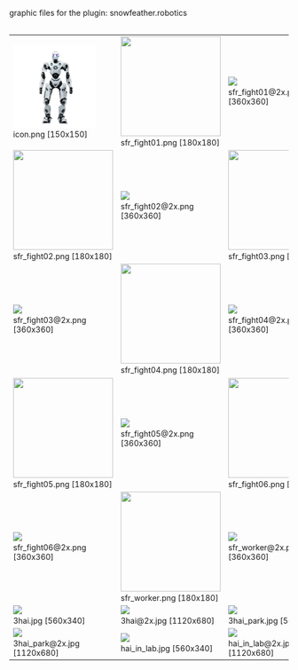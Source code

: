 graphic files for the plugin: snowfeather.robotics<br>
<br>
<table>
	<tr>
		<td><img src="https://github.com/zuckung/endless-sky-plugins/blob/main/myplugins/snowfeather.robotics/icon.png?raw=true" width="150" height="150"><br>
		icon.png [150x150]</td>
		<td><img src="https://github.com/zuckung/endless-sky-plugins/blob/main/myplugins/snowfeather.robotics/images/outfit/sfr_fight01.png?raw=true" width="180" height="180"><br>
		sfr_fight01.png [180x180]</td>
		<td><img src="https://github.com/zuckung/endless-sky-plugins/blob/main/myplugins/snowfeather.robotics/images/outfit/sfr_fight01@2x.png?raw=true" height="200"><br>
		sfr_fight01@2x.png [360x360]</td>
	</tr>
	<tr>
		<td><img src="https://github.com/zuckung/endless-sky-plugins/blob/main/myplugins/snowfeather.robotics/images/outfit/sfr_fight02.png?raw=true" width="180" height="180"><br>
		sfr_fight02.png [180x180]</td>
		<td><img src="https://github.com/zuckung/endless-sky-plugins/blob/main/myplugins/snowfeather.robotics/images/outfit/sfr_fight02@2x.png?raw=true" height="200"><br>
		sfr_fight02@2x.png [360x360]</td>
		<td><img src="https://github.com/zuckung/endless-sky-plugins/blob/main/myplugins/snowfeather.robotics/images/outfit/sfr_fight03.png?raw=true" width="180" height="180"><br>
		sfr_fight03.png [180x180]</td>
	</tr>
	<tr>
		<td><img src="https://github.com/zuckung/endless-sky-plugins/blob/main/myplugins/snowfeather.robotics/images/outfit/sfr_fight03@2x.png?raw=true" height="200"><br>
		sfr_fight03@2x.png [360x360]</td>
		<td><img src="https://github.com/zuckung/endless-sky-plugins/blob/main/myplugins/snowfeather.robotics/images/outfit/sfr_fight04.png?raw=true" width="180" height="180"><br>
		sfr_fight04.png [180x180]</td>
		<td><img src="https://github.com/zuckung/endless-sky-plugins/blob/main/myplugins/snowfeather.robotics/images/outfit/sfr_fight04@2x.png?raw=true" height="200"><br>
		sfr_fight04@2x.png [360x360]</td>
	</tr>
	<tr>
		<td><img src="https://github.com/zuckung/endless-sky-plugins/blob/main/myplugins/snowfeather.robotics/images/outfit/sfr_fight05.png?raw=true" width="180" height="180"><br>
		sfr_fight05.png [180x180]</td>
		<td><img src="https://github.com/zuckung/endless-sky-plugins/blob/main/myplugins/snowfeather.robotics/images/outfit/sfr_fight05@2x.png?raw=true" height="200"><br>
		sfr_fight05@2x.png [360x360]</td>
		<td><img src="https://github.com/zuckung/endless-sky-plugins/blob/main/myplugins/snowfeather.robotics/images/outfit/sfr_fight06.png?raw=true" width="180" height="180"><br>
		sfr_fight06.png [180x180]</td>
	</tr>
	<tr>
		<td><img src="https://github.com/zuckung/endless-sky-plugins/blob/main/myplugins/snowfeather.robotics/images/outfit/sfr_fight06@2x.png?raw=true" height="200"><br>
		sfr_fight06@2x.png [360x360]</td>
		<td><img src="https://github.com/zuckung/endless-sky-plugins/blob/main/myplugins/snowfeather.robotics/images/outfit/sfr_worker.png?raw=true" width="180" height="180"><br>
		sfr_worker.png [180x180]</td>
		<td><img src="https://github.com/zuckung/endless-sky-plugins/blob/main/myplugins/snowfeather.robotics/images/outfit/sfr_worker@2x.png?raw=true" height="200"><br>
		sfr_worker@2x.png [360x360]</td>
	</tr>
	<tr>
		<td><img src="https://github.com/zuckung/endless-sky-plugins/blob/main/myplugins/snowfeather.robotics/images/scene/3hai.jpg?raw=true" width="200"><br>
		3hai.jpg [560x340]</td>
		<td><img src="https://github.com/zuckung/endless-sky-plugins/blob/main/myplugins/snowfeather.robotics/images/scene/3hai@2x.jpg?raw=true" width="200"><br>
		3hai@2x.jpg [1120x680]</td>
		<td><img src="https://github.com/zuckung/endless-sky-plugins/blob/main/myplugins/snowfeather.robotics/images/scene/3hai_park.jpg?raw=true" width="200"><br>
		3hai_park.jpg [560x340]</td>
	</tr>
	<tr>
		<td><img src="https://github.com/zuckung/endless-sky-plugins/blob/main/myplugins/snowfeather.robotics/images/scene/3hai_park@2x.jpg?raw=true" width="200"><br>
		3hai_park@2x.jpg [1120x680]</td>
		<td><img src="https://github.com/zuckung/endless-sky-plugins/blob/main/myplugins/snowfeather.robotics/images/scene/hai_in_lab.jpg?raw=true" width="200"><br>
		hai_in_lab.jpg [560x340]</td>
		<td><img src="https://github.com/zuckung/endless-sky-plugins/blob/main/myplugins/snowfeather.robotics/images/scene/hai_in_lab@2x.jpg?raw=true" width="200"><br>
		hai_in_lab@2x.jpg [1120x680]</td>
	</tr>
</table>
